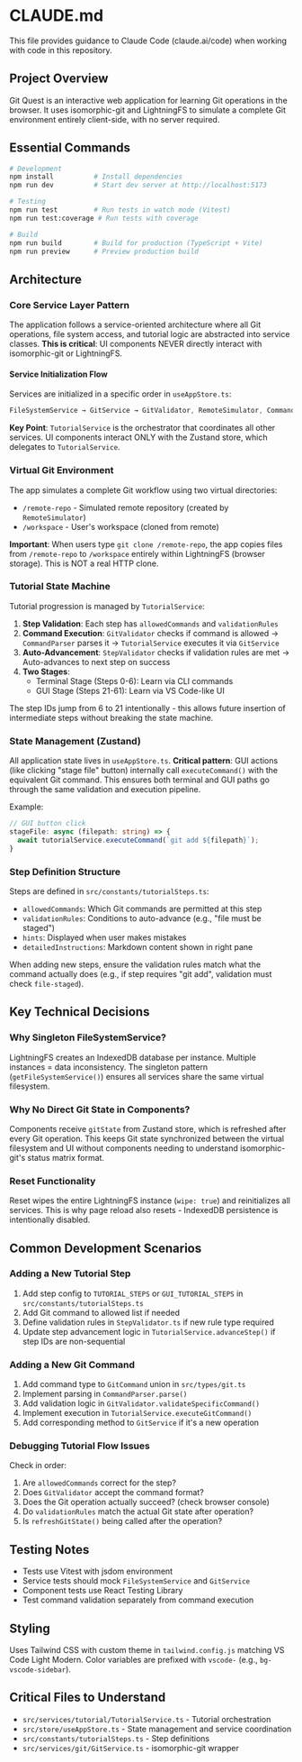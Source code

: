 # CLAUDE.md

This file provides guidance to Claude Code (claude.ai/code) when working with code in this repository.

## Project Overview

Git Quest is an interactive web application for learning Git operations in the browser. It uses isomorphic-git and LightningFS to simulate a complete Git environment entirely client-side, with no server required.

## Essential Commands

```bash
# Development
npm install          # Install dependencies
npm run dev          # Start dev server at http://localhost:5173

# Testing
npm run test         # Run tests in watch mode (Vitest)
npm run test:coverage # Run tests with coverage

# Build
npm run build        # Build for production (TypeScript + Vite)
npm run preview      # Preview production build
```

## Architecture

### Core Service Layer Pattern

The application follows a service-oriented architecture where all Git operations, file system access, and tutorial logic are abstracted into service classes. **This is critical**: UI components NEVER directly interact with isomorphic-git or LightningFS.

#### Service Initialization Flow

Services are initialized in a specific order in `useAppStore.ts`:

```typescript
FileSystemService → GitService → GitValidator, RemoteSimulator, CommandParser, StepValidator → TutorialService
```

**Key Point**: `TutorialService` is the orchestrator that coordinates all other services. UI components interact ONLY with the Zustand store, which delegates to `TutorialService`.

### Virtual Git Environment

The app simulates a complete Git workflow using two virtual directories:

- `/remote-repo` - Simulated remote repository (created by `RemoteSimulator`)
- `/workspace` - User's workspace (cloned from remote)

**Important**: When users type `git clone /remote-repo`, the app copies files from `/remote-repo` to `/workspace` entirely within LightningFS (browser storage). This is NOT a real HTTP clone.

### Tutorial State Machine

Tutorial progression is managed by `TutorialService`:

1. **Step Validation**: Each step has `allowedCommands` and `validationRules`
2. **Command Execution**: `GitValidator` checks if command is allowed → `CommandParser` parses it → `TutorialService` executes it via `GitService`
3. **Auto-Advancement**: `StepValidator` checks if validation rules are met → Auto-advances to next step on success
4. **Two Stages**:
   - Terminal Stage (Steps 0-6): Learn via CLI commands
   - GUI Stage (Steps 21-61): Learn via VS Code-like UI

The step IDs jump from 6 to 21 intentionally - this allows future insertion of intermediate steps without breaking the state machine.

### State Management (Zustand)

All application state lives in `useAppStore.ts`. **Critical pattern**: GUI actions (like clicking "stage file" button) internally call `executeCommand()` with the equivalent Git command. This ensures both terminal and GUI paths go through the same validation and execution pipeline.

Example:
```typescript
// GUI button click
stageFile: async (filepath: string) => {
  await tutorialService.executeCommand(`git add ${filepath}`);
}
```

### Step Definition Structure

Steps are defined in `src/constants/tutorialSteps.ts`:

- `allowedCommands`: Which Git commands are permitted at this step
- `validationRules`: Conditions to auto-advance (e.g., "file must be staged")
- `hints`: Displayed when user makes mistakes
- `detailedInstructions`: Markdown content shown in right pane

When adding new steps, ensure the validation rules match what the command actually does (e.g., if step requires "git add", validation must check `file-staged`).

## Key Technical Decisions

### Why Singleton FileSystemService?

LightningFS creates an IndexedDB database per instance. Multiple instances = data inconsistency. The singleton pattern (`getFileSystemService()`) ensures all services share the same virtual filesystem.

### Why No Direct Git State in Components?

Components receive `gitState` from Zustand store, which is refreshed after every Git operation. This keeps Git state synchronized between the virtual filesystem and UI without components needing to understand isomorphic-git's status matrix format.

### Reset Functionality

Reset wipes the entire LightningFS instance (`wipe: true`) and reinitializes all services. This is why page reload also resets - IndexedDB persistence is intentionally disabled.

## Common Development Scenarios

### Adding a New Tutorial Step

1. Add step config to `TUTORIAL_STEPS` or `GUI_TUTORIAL_STEPS` in `src/constants/tutorialSteps.ts`
2. Add Git command to allowed list if needed
3. Define validation rules in `StepValidator.ts` if new rule type required
4. Update step advancement logic in `TutorialService.advanceStep()` if step IDs are non-sequential

### Adding a New Git Command

1. Add command type to `GitCommand` union in `src/types/git.ts`
2. Implement parsing in `CommandParser.parse()`
3. Add validation logic in `GitValidator.validateSpecificCommand()`
4. Implement execution in `TutorialService.executeGitCommand()`
5. Add corresponding method to `GitService` if it's a new operation

### Debugging Tutorial Flow Issues

Check in order:
1. Are `allowedCommands` correct for the step?
2. Does `GitValidator` accept the command format?
3. Does the Git operation actually succeed? (check browser console)
4. Do `validationRules` match the actual Git state after operation?
5. Is `refreshGitState()` being called after the operation?

## Testing Notes

- Tests use Vitest with jsdom environment
- Service tests should mock `FileSystemService` and `GitService`
- Component tests use React Testing Library
- Test command validation separately from command execution

## Styling

Uses Tailwind CSS with custom theme in `tailwind.config.js` matching VS Code Light Modern. Color variables are prefixed with `vscode-` (e.g., `bg-vscode-sidebar`).

## Critical Files to Understand

- `src/services/tutorial/TutorialService.ts` - Tutorial orchestration
- `src/store/useAppStore.ts` - State management and service coordination
- `src/constants/tutorialSteps.ts` - Step definitions
- `src/services/git/GitService.ts` - isomorphic-git wrapper
